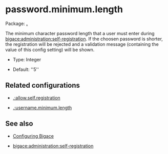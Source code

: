 # password.minimum.length

Package: **[.](.)**

The minimum character password length that a user must enter during [bigace:administration:self-registration](bigace/administration/self-registration). If the choosen password is shorter, the registration will be rejected and a validation message (containing the value of this config setting) will be shown. 


*  Type: Integer

*  Default: ''5''

## Related configurations


*  [.:allow.self.registration](./allow.self.registration) 

*  [.:username.minimum.length](./username.minimum.length)

## See also


*  [Configuring Bigace](bigace/manual/configurations)

*  [bigace:administration:self-registration](bigace/administration/self-registration)
